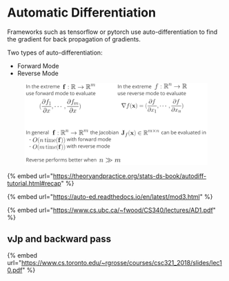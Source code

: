 # Automatic Differentiation

Frameworks such as tensorflow or pytorch use auto-differentiation to find the gradient for back propagation of gradients.

Two types of auto-differentiation:

* Forward Mode
* Reverse Mode

<figure><img src="../.gitbook/assets/image (1) (1) (1).png" alt=""><figcaption></figcaption></figure>

{% embed url="https://theoryandpractice.org/stats-ds-book/autodiff-tutorial.html#recap" %}

{% embed url="https://auto-ed.readthedocs.io/en/latest/mod3.html" %}

{% embed url="https://www.cs.ubc.ca/~fwood/CS340/lectures/AD1.pdf" %}

## vJp and backward pass

{% embed url="https://www.cs.toronto.edu/~rgrosse/courses/csc321_2018/slides/lec10.pdf" %}

